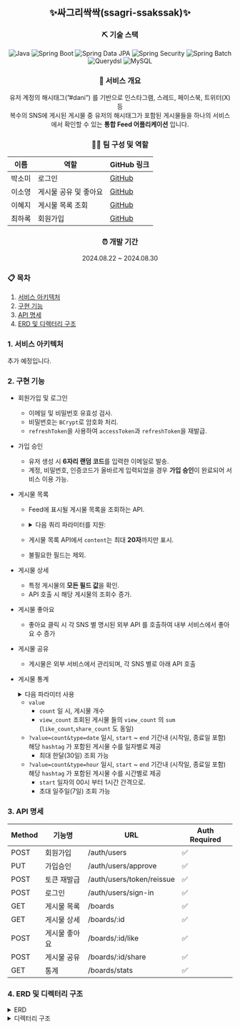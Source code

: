 <div align="center">
  
## ✨싸그리싹싹(ssagri-ssakssak)✨

  
### ⛏ 기술 스택
![Java](https://img.shields.io/badge/Java-21-orange?logo=java&logoColor=white)
![Spring Boot](https://img.shields.io/badge/Spring%20Boot-3-green?logo=spring&logoColor=white)
![Spring Data JPA](https://img.shields.io/badge/Spring%20Data%20JPA-green?logo=spring&logoColor=white)
![Spring Security](https://img.shields.io/badge/Spring%20Security-green?logo=springsecurity&logoColor=white)
![Spring Batch](https://img.shields.io/badge/Spring%20Batch-green?logo=spring&logoColor=white)
![Querydsl](https://img.shields.io/badge/Querydsl-blue?logo=hibernate&logoColor=white)
![MySQL](https://img.shields.io/badge/MySQL-5.7-blue?logo=mysql&logoColor=white)

  
### 📌 서비스 개요
유저 계정의 해시태그(”#dani”) 를 기반으로 인스타그램, 스레드, 페이스북, 트위터(X) 등<br>
복수의 SNS에 게시된 게시물 중 유저의 해시태그가 포함된 게시물들을 하나의 서비스에서 확인할 수 있는 **통합 Feed 어플리케이션** 입니다.

### 🙋‍♀️ 팀 구성 및 역할

| 이름   | 역할              | GitHub 링크                      |
|--------|-------------------|----------------------------------|
| 박소미 | 로그인         | [GitHub](https://github.com/nyximos)   |
| 이소영 | 게시물 공유 및 좋아요       | [GitHub](https://github.com/0111s)   |
| 이혜지 | 게시물 목록 조회  | [GitHub](https://github.com/hyeji1020)   |
| 최하록 | 회원가입  | [GitHub](https://github.com/dorianharok)   |


### ⏰ 개발 기간

2024.08.22 ~ 2024.08.30
  
</div>

### 📋 목차
1. [서비스 아키텍처](#서비스-아키텍처)
2. [구현 기능](#구현-기능)
3. [API 명세](#api-명세)
4. [ERD 및 디렉터리 구조](#erd-및-디렉터리-구조)


### 1. 서비스 아키텍처
추가 예정입니다.

### 2. 구현 기능
  
  - 회원가입 및 로그인
    - 이메일 및 비밀번호 유효성 검사.
    - 비밀번호는 `BCrypt`로 암호화 처리.
    - `refreshToken`을 사용하여 `accessToken`과 `refreshToken`을 재발급.
  
  - 가입 승인
    - 유저 생성 시 **6자리 랜덤 코드**를 입력한 이메일로 발송.
    - 계정, 비밀번호, 인증코드가 올바르게 입력되었을 경우 **가입 승인**이 완료되어 서비스 이용 가능.
    
  - 게시물 목록
    - Feed에 표시될 게시물 목록을 조회하는 API.
    - <details>
      <summary> 다음 쿼리 파라미터를 지원:</summary>
        
      | Parameter   | Type     | Default             | Description                                                                                  |
      |-------------|----------|---------------------|----------------------------------------------------------------------------------------------|
      | `hashtag`   | `string` | 본인 계정          | 정확히 일치하는 해시태그 검색. 예: `맛집`, `성수동`.                                         |
      | `type`      | `string` | 모든 타입 조회      | 게시물의 type별로 조회.                                                                      |
      | `order_by`  | `string` | `created_at`        | 정렬 기준: `created_at`, `updated_at`, `like_count`, `share_count`, `view_count`.             |
      | `search_by` | `string` | `title,content`     | 검색 기준: 제목, 내용 또는 제목 + 내용 검색.                                                 |
      | `search`    | `string` |                     | 검색 키워드. 포함된 게시물 검색.                                                             |
      | `page_count`| `number` | 10                  | 페이지당 게시물 수.                                                                          |
      | `page`      | `number` | 0                   | 조회하려는 페이지.                                                                           |
      
      </details>
    - 게시물 목록 API에서 `content`는 최대 **20자**까지만 표시.
    - 불필요한 필드는 제외.
  
  - 게시물 상세
    - 특정 게시물의 **모든 필드 값**을 확인.
    - API 호출 시 해당 게시물의 조회수 증가.
    
  - 게시물 좋아요
    - 좋아요 클릭 시 각 SNS 별 명시된 외부 API 를 호출하여 내부 서비스에서 좋아요 수 증가
   
  - 게시물 공유
    - 게시물은 외부 서비스에서 관리되며, 각 SNS 별로 아래 API 호출

  - 게시물 통계
    <details>
      <summary>다음 파라미터 사용</summary>

      
    | Parameter   | Type         | Default             | Description                                                                                  |
    |-------------|--------------|---------------------|----------------------------------------------------------------------------------------------|
    | `hashtag`   | `string`     | 본인 계정          | 조회할 해시태그.                                                                             |
    | `type`      | `enum`       | 필수 값            | `date` 또는 `hour`.                                                                         |
    | `start`     | `date`       | 오늘로부터 7일 전  | 조회 시작일 (예: `2023-10-01`).                                                             |
    | `end`       | `date`       | 오늘               | 조회 종료일 (예: `2023-10-25`).                                                             |
    | `value`     | `string`     | `count`            | `count`, `view_count`, `like_count`, `share_count` 중 하나.                                 |
  
  
    </details>
    
    - `value`
        - `count` 일 시, 게시물 개수
        - `view_count` 조회된 게시물 들의 `view_count` 의 `sum` (`like_count`,`share_count` 도 동일)
    - `?value=count&type=date` 일시, `start` ~ `end` 기간내 (시작일, 종료일 포함) 해당 `hashtag` 가 포함된 게시물 수를 일자별로 제공
        - 최대 한달(30일) 조회 가능
    - `?value=count&type=hour` 일시, `start` ~ `end` 기간내 (시작일, 종료일 포함) 해당 `hashtag` 가 포함된 게시물 수를 시간별로 제공
        - `start` 일자의 00시 부터 1시간 간격으로.
        - 초대 일주일(7일) 조회 가능

### 3. API 명세

| Method | 기능명       | URL                          | Auth Required |
|--------|--------------|------------------------------|---------------|
| POST   | 회원가입     | /auth/users                 | ✅             |
| PUT    | 가입승인     | /auth/users/approve         | ✅             |
| POST   | 토큰 재발급  | /auth/users/token/reissue   | ✅             |
| POST   | 로그인       | /auth/users/sign-in        | ✅             |
| GET    | 게시물 목록  | /boards                     | ✅             |
| GET    | 게시물 상세  | /boards/:id                 | ✅             |
| POST   | 게시물 좋아요 | /boards/:id/like           | ✅             |
| POST   | 게시물 공유  | /boards/:id/share          | ✅             |
| GET    | 통계         | /boards/stats              | ✅             |

### 4. ERD 및 디렉터리 구조

<details>
<summary>ERD</summary>
  
  ![image](https://github.com/user-attachments/assets/fb2d6a6b-31f7-4439-bb14-6934af4e3285)

</details>

<details>
<summary>디렉터리 구조</summary>
  
  ```markdown
  ├── docs
  │   └── asciidoc
  │       ├── board
  │       │   └── board.adoc
  │       ├── index.adoc
  │       ├── token
  │       │   └── token.adoc
  │       └── user
  │           └── user.adoc
  ├── main
  │   ├── java
  │   │   └── com
  │   │       └── supernova
  │   │           └── ssagrissakssak
  │   │               ├── SsagriSsakssakApplication.java
  │   │               ├── client
  │   │               │   └── SnsApiClient.java
  │   │               ├── core
  │   │               │   ├── config
  │   │               │   │   ├── DefaultJpaRepository.java
  │   │               │   │   ├── HttpConfig.java
  │   │               │   │   ├── JpaConfig.java
  │   │               │   │   └── QueryDslConfig.java
  │   │               │   ├── constants
  │   │               │   │   ├── CommonConstant.java
  │   │               │   │   └── UserConstant.java
  │   │               │   ├── enums
  │   │               │   │   ├── ContentType.java
  │   │               │   │   ├── StatisticsTimeType.java
  │   │               │   │   └── StatisticsType.java
  │   │               │   ├── exception
  │   │               │   │   ├── BoardNotFoundException.java
  │   │               │   │   ├── ErrorCode.java
  │   │               │   │   ├── ExternalApiException.java
  │   │               │   │   ├── InvalidPasswordException.java
  │   │               │   │   ├── InvalidPeriodException.java
  │   │               │   │   ├── InvalidVerificationCodeException.java
  │   │               │   │   ├── JwtValidateException.java
  │   │               │   │   ├── SsagriException.java
  │   │               │   │   ├── UserNotFoundException.java
  │   │               │   │   └── UserRegistrationException.java
  │   │               │   ├── handler
  │   │               │   │   └── GlobalExceptionHandler.java
  │   │               │   ├── security
  │   │               │   │   ├── CustomAuthenticationEntryPoint.java
  │   │               │   │   ├── JwtProvider.java
  │   │               │   │   ├── JwtTokenFilter.java
  │   │               │   │   ├── LoginUser.java
  │   │               │   │   ├── SecurityConfig.java
  │   │               │   │   └── UserServiceImpl.java
  │   │               │   └── wrapper
  │   │               │       ├── PageResponse.java
  │   │               │       └── ResultResponse.java
  │   │               └── feed
  │   │                   ├── controller
  │   │                   │   ├── BoardController.java
  │   │                   │   ├── TokenController.java
  │   │                   │   ├── UserController.java
  │   │                   │   ├── request
  │   │                   │   │   ├── ApproveRequest.java
  │   │                   │   │   ├── BoardSearchRequest.java
  │   │                   │   │   ├── BoardStatisticsRequest.java
  │   │                   │   │   ├── SignInRequest.java
  │   │                   │   │   └── UserCreateRequest.java
  │   │                   │   └── response
  │   │                   │       ├── BoardDetailResponse.java
  │   │                   │       ├── BoardResponse.java
  │   │                   │       ├── DefaultIdResponse.java
  │   │                   │       ├── StatisticsResponse.java
  │   │                   │       └── TokenResponse.java
  │   │                   ├── persistence
  │   │                   │   └── repository
  │   │                   │       ├── BoardRepository.java
  │   │                   │       ├── HashtagRepository.java
  │   │                   │       ├── UserRepository.java
  │   │                   │       ├── custom
  │   │                   │       │   └── BoardRepositoryCustom.java
  │   │                   │       ├── entity
  │   │                   │       │   ├── BaseEntity.java
  │   │                   │       │   ├── BoardEntity.java
  │   │                   │       │   ├── HashtagEntity.java
  │   │                   │       │   └── UserEntity.java
  │   │                   │       ├── impl
  │   │                   │       │   └── BoardRepositoryImpl.java
  │   │                   │       └── model
  │   │                   │           └── StatisticsDto.java
  │   │                   └── service
  │   │                       ├── BoardService.java
  │   │                       ├── BoardStatisticsService.java
  │   │                       ├── TokenService.java
  │   │                       ├── UserService.java
  │   │                       └── delegator
  │   │                           ├── ApproveValidateDelegator.java
  │   │                           └── validator
  │   │                               ├── ActiveStatusValidator.java
  │   │                               ├── ApproveValidator.java
  │   │                               ├── PasswordValidator.java
  │   │                               ├── SignInValidator.java
  │   │                               ├── StatisticsValidator.java
  │   │                               └── VerificationCodeValidator.java
  │   └── resources
  │       └── application.yml
  └── test
      └── java
          └── com
              └── supernova
                  └── ssagrissakssak
                      ├── SsagriSsakssakApplicationTests.java
                      ├── client
                      │   └── SnsApiClientTest.java
                      ├── feed
                      │   ├── controller
                      │   │   ├── BoardControllerTest.java
                      │   │   ├── RestDocsSupport.java
                      │   │   ├── TokenControllerTest.java
                      │   │   ├── UserControllerTest.java
                      │   │   └── request
                      │   │       ├── ApproveRequestTest.java
                      │   │       ├── SignInRequestTest.java
                      │   │       └── UserCreateRequestTest.java
                      │   └── service
                      │       ├── BoardMockServiceTest.java
                      │       ├── BoardServiceTest.java
                      │       ├── BoardStatisticsServiceTest.java
                      │       ├── TokenServiceTest.java
                      │       ├── UserServiceTest.java
                      │       └── delegator
                      │           ├── ApproveValidateDelegatorTest.java
                      │           └── validator
                      │               ├── ActiveStatusValidatorTest.java
                      │               ├── PasswordValidatorTest.java
                      │               └── VerificationCodeValidatorTest.java
                      ├── fixture
                      │   ├── BoardFixture.java
                      │   ├── HashtagFixture.java
                      │   └── UserFixture.java
                      └── mockuser
                          ├── MockUser.java
                          └── WithMockCustomSecurityContextFactory.java

